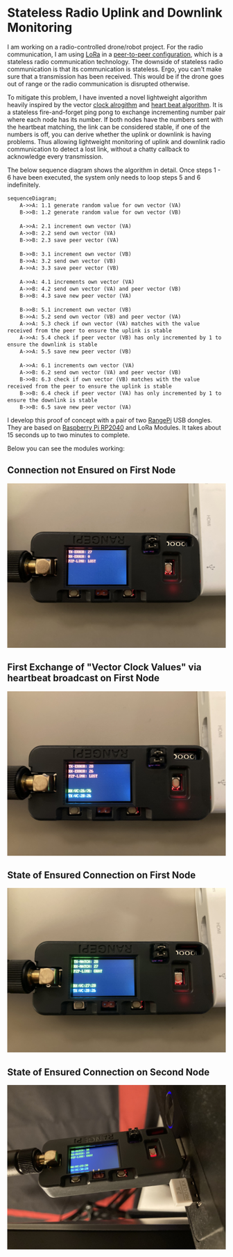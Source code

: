 # Stateless Radio Uplink and Downlink Monitoring

I am working on a radio-controlled drone/robot project. For the radio communication, I am using [LoRa](https://de.wikipedia.org/wiki/Long_Range_Wide_Area_Network#LoRa_Allianz) in a [peer-to-peer configuration](https://de.wikipedia.org/wiki/Peer-to-Peer), which is a stateless radio communication technology.
The downside of stateless radio communication is that its communication is stateless.
Ergo, you can't make sure that a transmission has been received.
This would be if the drone goes out of range or the radio communication is disrupted otherwise.

To mitigate this problem, I have invented a novel lightweight algorithm heavily inspired by the vector [clock alrogithm](https://en.wikipedia.org/wiki/Vector_clock) and [heart beat algorithm](https://en.wikipedia.org/wiki/Heartbeat_(computing)).
It is a stateless fire-and-forget ping pong to exchange incrementing number pair where each node has its number.
If both nodes have the numbers sent with the heartbeat matching, the link can be considered stable,
if one of the numbers is off, you can derive whether the uplink or downlink is having problems.
Thus allowing lightweight monitoring of uplink and downlink radio communication to detect a lost link,
without a chatty callback to acknowledge every transmission.

The below sequence diagram shows the algorithm in detail.
Once steps 1 - 6 have been executed, the system only needs to loop steps 5 and 6 indefinitely. 

```mermaid
sequenceDiagram;
    A->>A: 1.1 generate random value for own vector (VA)
    B->>B: 1.2 generate random value for own vector (VB)
   
    A->>A: 2.1 increment own vector (VA)
    A->>B: 2.2 send own vector (VA)
    B->>B: 2.3 save peer vector (VA)
    
    B->>B: 3.1 increment own vector (VB)
    B->>A: 3.2 send own vector (VB)
    A->>A: 3.3 save peer vector (VB)
    
    A->>A: 4.1 increments own vector (VA)
    A->>B: 4.2 send own vector (VA) and peer vector (VB)
    B->>B: 4.3 save new peer vector (VA)
    
    B->>B: 5.1 increment own vector (VB)
    B->>A: 5.2 send own vector (VB) and peer vector (VA)
    A->>A: 5.3 check if own vector (VA) matches with the value received from the peer to ensure the uplink is stable
    A->>A: 5.4 check if peer vector (VB) has only incremented by 1 to ensure the downlink is stable
    A->>A: 5.5 save new peer vector (VB)
    
    A->>A: 6.1 increments own vector (VA)
    A->>B: 6.2 send own vector (VA) and peer vector (VB)
    B->>B: 6.3 check if own vector (VB) matches with the value received from the peer to ensure the uplink is stable
    B->>B: 6.4 check if peer vector (VA) has only incremented by 1 to ensure the downlink is stable
    B->>B: 6.5 save new peer vector (VA)
```

I develop this proof of concept with a pair of two [RangePi](https://shop.sb-components.co.uk/products/range-pi) USB dongles. They are based on [Raspberry Pi RP2040](https://de.wikipedia.org/wiki/RP2040) and LoRa Modules.
It takes about 15 seconds up to two minutes to complete.

Below you can see the modules working:

## Connection not Ensured on First Node

![](/images/IMG_3246.JPEG)

## First Exchange of "Vector Clock Values" via heartbeat broadcast on First Node

![](/images/IMG_3247.JPEG)

## State of Ensured Connection on First Node

![](/images/IMG_3248.JPEG)

## State of Ensured Connection on Second Node

![](/images/IMG_3251.JPEG)




